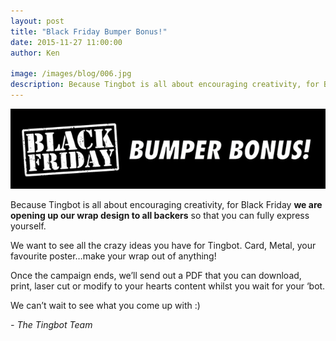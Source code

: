 ```yaml
---
layout: post
title: "Black Friday Bumper Bonus!"
date: 2015-11-27 11:00:00
author: Ken

image: /images/blog/006.jpg
description: Because Tingbot is all about encouraging creativity, for Black Friday we are opening up our wrap design to all backers.
---
```


![](/images/blog/006-1.jpg)


Because Tingbot is all about encouraging creativity, for Black Friday **we are opening up our wrap design to all backers** so that you can fully express yourself.

We want to see all the crazy ideas you have for Tingbot. Card, Metal, your favourite poster…make your wrap out of anything!

Once the campaign ends, we’ll send out a PDF that you can download, print, laser cut or modify to your hearts content whilst you wait for your ‘bot.

We can’t wait to see what you come up with :)

*- The Tingbot Team*